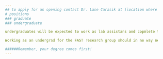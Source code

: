 ```yaml
---
## to apply for an opening contact Dr. Lane Carasik at [location where this should happen]
# positions
### graduate
### undergraduate

undergraduates will be expected to work as lab assistans and copmlete tasks as assigned by the group head.  volunteers are expected to work a makimum of []hours a week, not exeeding 2 hours a day. Employees are expected to work a maximum of []hours a week, not exeeding []hours a day.

Working as an undergrad for the FAST research group should in no way negativly impact your performance in the classroom. If you find you cannot keep-wp with the workload, contact the Group Head to have you work hours adjusted.

######Remember, your degree comes first!
---
```

